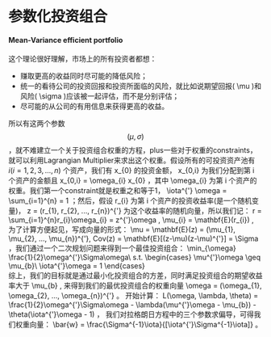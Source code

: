 # 参数化投资组合


#### Mean-Variance efficient portfolio
这个理论很好理解，市场上的所有投资者都想：
- 赚取更高的收益同时尽可能的降低风险；
- 统一的看待公司的投资回报和投资所面临的风险，就比如说期望回报( \mu  )和风险( \sigma  )应该被一起评估，而不是分别评估；
- 尽可能的从公司的有用信息来获得更高的收益。

所以有这两个参数$$(\mu,\sigma)$$，就不难建立一个关于投资组合权重的方程，plus一些对于权重的constraints，就可以利用Lagrangian Multiplier来求出这个权重。假设所有的可投资资产池有 $i(i=1,2,3,...,n)$  个资产，我们有 x_{0}  的投资金额， x_{0,i} 为我们分配到第 i  个资产的金额且 x_{0,i} = \omega_{i} x_{0}  ，其中 \omega_{i} 为第 i 个资产的权重。我们第一个constraint就是权重之和等于1， \iota^{'} \omega = \sum_{i=1}^{n} = 1 ；然后，假设 r_{i} 为第 i 个资产的投资收益率(是一个随机变量)， z = (r_{1}, r_{2}, ..., r_{n})^{'} 为这个收益率的随机向量，所以我们记：
r = \sum_{i=1}^{n}r_{i}\omega_{i} = z^{'}\omega  ,  \mu_{i} = \mathbf{E}(r_{i})  , 为了计算方便起见，写成向量的形式：
\mu = \mathbf{E}(z) = (\mu_{1}, \mu_{2}, ..., \mu_{n})^{'}, Cov(z) = \mathbf{E}[(z-\mu)(z-\mu)^{'}] = \Sigma ，我们通过一个二次规划问题来得到一个最佳投资组合：
\min_{\omega} \frac{1}{2}\omega^{'}\Sigma\omega\\ s.t. \begin{cases} \mu^{'}\omega \geq \mu_{b}\\ \iota^{'}\omega = 1 \end{cases}  
综上，我们的目标就是通过最小化投资组合的方差，同时满足投资组合的期望收益率大于 \mu_{b}  , 来得到我们的最优投资组合的权重向量 \omega = (\omega_{1}, \omega_{2}, ..., \omega_{n})^{'} 。
开始计算： L(\omega, \lambda, \theta) = \frac{1}{2}\omega^{'}\Sigma\omega - \lambda(\mu^{'}\omega - \mu_{b}) - \theta(\iota^{'}\omega - 1) ， 我们对拉格朗日方程中的三个参数求偏导，可得我们权重向量： \bar{w} = \frac{\Sigma^{-1}\iota}{[\iota^{'}\Sigma^{-1}\iota]} 。
